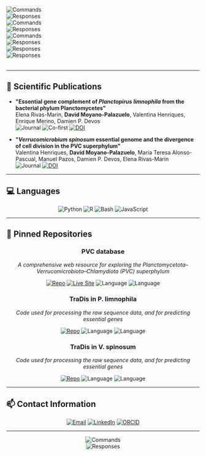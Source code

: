 
<div align="left">
    <img src="https://readme-typing-svg.demolab.com?font=Fira+Code&weight=500&size=20&pause=0&center=false&width=800&height=30&color=40E0D0&repeat=false&duration=1300&lines=$+whoami;" alt="Commands" />
    <br>
    <img src="https://readme-typing-svg.demolab.com?font=Fira+Code&weight=400&size=24&pause=1300&center=false&width=800&height=37&color=B0B0B0&repeat=false&duration=1000&lines=;David+Moyano+Palazuelo,+PhD;" alt="Responses" />
    <br>
    <img src="https://readme-typing-svg.demolab.com?font=Fira+Code&weight=500&size=20&pause=2300&center=false&width=800&height=30&color=40E0D0&repeat=false&duration=1300&lines=;$+which+PhD;" alt="Commands" />
    <br>
    <img src="https://readme-typing-svg.demolab.com?font=Fira+Code&weight=400&size=24&pause=3600&center=false&width=800&height=37&color=B0B0B0&repeat=false&duration=1000&lines=;Biotechnology,+working+on+Computational+Biology;" alt="Responses" />
    <br>
    <img src="https://readme-typing-svg.demolab.com?font=Fira+Code&weight=500&size=20&pause=4600&center=false&width=800&height=30&color=40E0D0&repeat=false&duration=1300&lines=;$+cat+/dmoypal/about.me;" alt="Commands" />
    <br>
    <img src="https://readme-typing-svg.demolab.com?font=Fira+Code&weight=400&size=24&pause=5900&center=false&width=800&height=37&color=B0B0B0&repeat=false&duration=1000&lines=;Passionate+about+science+and+technology,;" alt="Responses" />
    <br>
    <img src="https://readme-typing-svg.demolab.com?font=Fira+Code&weight=400&size=24&pause=6900&center=false&width=800&height=37&color=B0B0B0&repeat=false&duration=1000&lines=;always+curious+about+how+life+works;" alt="Responses" />
    <br>
    <img src="https://readme-typing-svg.demolab.com?font=Fira+Code&weight=400&size=24&pause=7900&center=false&width=800&height=37&color=B0B0B0&repeat=false&duration=1000&lines=;and+solving+complex+problems+with+code" alt="Responses" />
</div>

<br>

---

## 🔬 Scientific Publications

- **"Essential gene complement of *Planctopirus limnophila* from the bacterial phylum Planctomycetes"**  
  Elena Rivas-Marin, **David Moyano-Palazuelo**, Valentina Henriques, Enrique Merino, Damien P. Devos  
  ![Journal](https://img.shields.io/badge/Nature_Communications-2023-FF6B6B?style=flat-square) ![Co-first](https://img.shields.io/badge/Co--first_author-gold?style=flat-square) [![DOI](https://img.shields.io/badge/DOI-10.1038/s41467--023--43096--3-blue?style=flat-square)](https://doi.org/10.1038/s41467-023-43096-3)

- **"*Verrucomicrobium spinosum* essential genome and the divergence of cell division in the PVC superphylum"**  
  Valentina Henriques, **David Moyano-Palazuelo**, Maria Teresa Alonso-Pascual, Manuel Pazos, Damien P. Devos, Elena Rivas-Marin  
  ![Journal](https://img.shields.io/badge/iScience-2025-4ECDC4?style=flat-square) [![DOI](https://img.shields.io/badge/DOI-10.1016/j.isci.2025.113037-blue?style=flat-square)](https://doi.org/10.1016/j.isci.2025.113037)

---

## 💻 Languages

<div align="center">

![Python](https://img.shields.io/badge/Python-FF6B6B?style=for-the-badge&logo=python&logoColor=white)
![R](https://img.shields.io/badge/R-4ECDC4?style=for-the-badge&logo=r&logoColor=white)
![Bash](https://img.shields.io/badge/Bash-95E1D3?style=for-the-badge&logo=gnubash&logoColor=black)
![JavaScript](https://img.shields.io/badge/JavaScript-F7DF1E?style=for-the-badge&logo=javascript&logoColor=black)

</div>

---

## 📂 Pinned Repositories

<div align="center">

### **PVC database**
*A comprehensive web resource for exploring the Planctomycetota–Verrucomicrobiota–Chlamydiota (PVC) superphylum*

[![Repo](https://img.shields.io/badge/GitHub-View_Code-181717?style=for-the-badge&logo=github&logoColor=white)](https://github.com/dmoypal/dmoypal)
[![Live Site](https://img.shields.io/badge/Website-Live_Demo-4ECDC4?style=for-the-badge&logo=globe&logoColor=white)](https://biocomputo.ibt.unam.mx:8083/)
![Language](https://img.shields.io/badge/Python-3776AB?style=for-the-badge&logo=python&logoColor=white)
![Language](https://img.shields.io/badge/JavaScript-F7DF1E?style=for-the-badge&logo=javascript&logoColor=black)

### **TraDis in P. limnophila**
*Code used for processing the raw sequence data, and for predicting essential genes*

[![Repo](https://img.shields.io/badge/GitHub-View_Code-181717?style=for-the-badge&logo=github&logoColor=white)](https://github.com/dmoypal/TraDIS_in_P.limnophila)
![Language](https://img.shields.io/badge/Python-3776AB?style=for-the-badge&logo=python&logoColor=white)
![Language](https://img.shields.io/badge/R-276DC3?style=for-the-badge&logo=r&logoColor=white)

### **TraDis in V. spinosum**
*Code used for processing the raw sequence data, and for predicting essential genes*

[![Repo](https://img.shields.io/badge/GitHub-View_Code-181717?style=for-the-badge&logo=github&logoColor=white)](https://github.com/dmoypal/TraDIS_in_V.spinosum)
![Language](https://img.shields.io/badge/Python-3776AB?style=for-the-badge&logo=python&logoColor=white)
![Language](https://img.shields.io/badge/R-276DC3?style=for-the-badge&logo=r&logoColor=white)

</div>

---

## 📫 Contact Information

<div align="center">

[![Email](https://img.shields.io/badge/Email-FF6B6B?style=for-the-badge&logo=gmail&logoColor=white)](mailto:moyanopalazuelo@gmail.com)
[![LinkedIn](https://img.shields.io/badge/LinkedIn-4ECDC4?style=for-the-badge&logo=linkedin&logoColor=white)](https://www.linkedin.com/in/d-moyano-palazuelo)
[![ORCID](https://img.shields.io/badge/ORCID-95E1D3?style=for-the-badge&logo=orcid&logoColor=black)](https://orcid.org/0000-0002-5400-3659)

</div>

---

<div align="center">
    <img src="https://readme-typing-svg.demolab.com?font=Fira+Code&weight=500&size=20&pause=9000&center=false&width=800&height=30&color=40E0D0&repeat=false&duration=1300&lines=;$+echo+%22Thanks+for+visiting!%22;" alt="Commands" />
    <br>
    <img src="https://readme-typing-svg.demolab.com?font=Fira+Code&weight=400&size=20&pause=10300&center=false&width=800&height=30&color=B0B0B0&repeat=false&duration=1000&lines=;Thanks+for+visiting!;" alt="Responses" />
</div>
